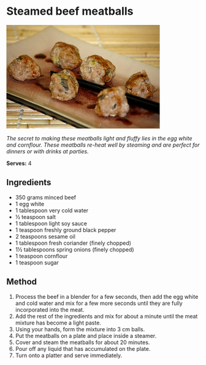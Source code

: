 # Steamed beef meatballs

![Name](resources/steamed-meatballs.jpg)

*The secret to making these meatballs light and fluffy lies in the egg white and cornflour. These meatballs re-heat well by steaming and are perfect for dinners or with drinks at parties.*

**Serves:** 4

## Ingredients
- 350 grams minced beef
- 1 egg white
- 1 tablespoon very cold water
- ½ teaspoon salt
- 1 tablespoon light soy sauce
- 1 teaspoon freshly ground black pepper
- 2 teaspoons sesame oil
- 1 tablespoon fresh coriander (finely chopped)
- 1½ tablespoons spring onions (finely chopped)
- 1 teaspoon cornflour
- 1 teaspoon sugar

## Method
1. Process the beef in a blender for a few seconds, then add the egg white and cold water and mix for a few more seconds until they are fully incorporated into the meat.
1. Add the rest of the ingredients and mix for about a minute until the meat mixture has become a light paste.
1. Using your hands, form the mixture into 3 cm balls.
1. Put the meatballs on a plate and place inside a steamer.
1. Cover and steam the meatballs for about 20 minutes.
1. Pour off any liquid that has accumulated on the plate.
1. Turn onto a platter and serve immediately.